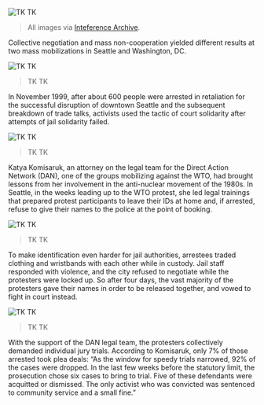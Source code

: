 ![TK TK](reflections-on-seattle.png)
> All images via [Inteference Archive](https://interferencearchive.org/).

Collective negotiation and mass non-cooperation yielded different results at two mass mobilizations in Seattle and Washington, DC.

![TK TK](protestors-remain-in-jail.png)
> TK TK

In November 1999, after about 600 people were arrested in retaliation for the successful disruption of downtown Seattle and the subsequent breakdown of trade talks, activists used the tactic of court solidarity after attempts of jail solidarity failed.

![TK TK](county-jail-surrounded.png)
> TK TK

Katya Komisaruk, an attorney on the legal team for the Direct Action Network (DAN), one of the groups mobilizing against the WTO, had brought lessons from her involvement in the anti-nuclear movement of the 1980s. In Seattle, in the weeks leading up to the WTO protest, she led legal trainings that prepared protest participants to leave their IDs at home and, if arrested, refuse to give their names to the police at the point of booking.

![TK TK](wild-in-the-streets.png)
> TK TK

To make identification even harder for jail authorities, arrestees traded clothing and wristbands with each other while in custody. Jail staff responded with violence, and the city refused to negotiate while the protesters were locked up. So after four days, the vast majority of the protesters gave their names in order to be released together, and vowed to fight in court instead.

![TK TK](we-win.png)
> TK TK

With the support of the DAN legal team, the protesters collectively demanded individual jury trials. According to Komisaruk, only 7% of those arrested took plea deals: “As the window for speedy trials narrowed, 92% of the cases were dropped. In the last few weeks before the statutory limit, the prosecution chose six cases to bring to trial. Five of these defendants were acquitted or dismissed. The only activist who was convicted was sentenced to community service and a small fine.”
